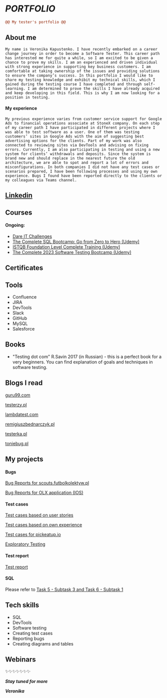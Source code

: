 # _PORTFOLIO_

```diff
@@ My tester's portfolio @@
```

## __About me__

`My name is Veronika Kapustenko. I have recently embarked on a career change journey in order to become a Software Tester. This career path has interested me for quite a while, so I am excited to be given a chance to prove my skills. I am an experienced and driven individual with strong experience in supporting key business customers. I am comfortable at taking ownership of the issues and providing solutions to ensure the company’s success. In this portfolio I would like to share my testing knowledge and exhibit my technical skills, which I gained during the testing course I have completed and through self-learning. I am determined to prove the skills I have already acquired and keep developing in this field. This is why I am now looking for a position in testing.`

#### My experience

`My previous experience varies from customer service support for Google Ads to financial operations associate at StoneX company. On each step of my career path I have participated in different projects where I was able to test software as a user. One of them was testing customers’ sites in Google Ads with the aim of suggesting best advertising options for the clients. Part of my work was also connected to reviewing sites via DevTools and advising on fixing errors. Currently, I am also participating in testing and using a new system for clients’ withdrawals and deposits. Since the system is brand new and should replace in the nearest future the old architecture, we are able to spot and report a lot of errors and misconfigurations. In both companies I did not have any test cases or scenarios prepared, I have been following processes and using my own experience. Bugs I found have been reported directly to the clients or my colleagues via Teams channel.`


## [Linkedin](https://www.linkedin.com/in/veronika-kapustenko/)


## __Courses__

#### Ongoing:

 * [Dare IT Challenges](https://app.dareit.io/c/zostan-testerem-manualnym-6)
 * [The Complete SQL Bootcamp: Go from Zero to Hero (Udemy)](https://www.udemy.com/course/the-complete-sql-bootcamp/)
 * [ISTQB Foundation Level Complete Training (Udemy)](https://www.udemy.com/course/foundation-level-training/)
 * [The Complete 2023 Software Testing Bootcamp (Udemy)](https://www.udemy.com/course/testerbootcamp/)



## __Certificates__



## __Tools__
 * Confluence
 * JIRA
 * DevTools
 * Slack
 * GitHub
 * MySQL
 * Salesforce

## __Books__

 * "Testing dot com" R.Savin 2017 (in Russian) - this is a perfect book for a very beginners. You can find explanation of goals and techniques in software testing. 

## __Blogs I read__

[guru99.com](https://www.guru99.com)

[testerzy.pl](https://testerzy.pl)

[lambdatest.com](https://www.lambdatest.com/blog/)

[remigiuszbednarczyk.pl](https://remigiuszbednarczyk.pl)

[testerka.pl](https://testerka.pl)

[toniebug.pl](https://www.toniebug.pl)

## __My projects__

#### Bugs

[Bug Reports for scouts.futbolkolektyw.pl](https://docs.google.com/document/d/1q-zlhD4yBqLZ0iVBdM8LefR-EDxp0e6v_tfOopXcNco/edit?usp=sharing)

[Bug Reports for OLX application (IOS)](https://docs.google.com/spreadsheets/d/1PYDtFMjg6Ub8Mibwe3LkJrf1OvWj5nyiWUHCR6sXk9o/edit?usp=sharing)

#### Test cases

[Test cases based on user stories](https://docs.google.com/spreadsheets/d/1K0BpjyCrDlRwEy4Y3UMPpbTX0EXiDptrovSyTaW_amo/edit?usp=sharing)

[Test cases based on own experience](https://docs.google.com/spreadsheets/d/11zNw14mEkMCAy73wBg82ZuQhUKXIJeA6-okRKNxr5s4/edit?usp=sharing)

[Test cases for pickeatup.io](https://docs.google.com/spreadsheets/d/1nfgb-dNXUMAVb_Z7dTC8ZoZniSc979VS98zy6KcVJIY/edit?usp=sharing)

[Exploratory Testing](https://docs.google.com/document/d/14scGO3eyCbJ8J2SUxK07CrR_vBRqenzpYuRX0dfl-LE/edit?usp=sharing)

#### Test report

[Test report](https://docs.google.com/document/d/1xKGGz4qam8UaiAOt2jJDOC43Xs_uPaGR8c7IFgVhQv4/edit?usp=sharing)

#### SQL

Please refer to [Task 5 - Subtask 3 and Task 6 - Subtask 1](https://github.com/v-holyguacamole/challenge_portfolio_Veronika/blob/main/README.md#task-5)

## __Tech skills__

* SQL
* DevTools
* Software testing
* Creating test cases
* Reporting bugs
* Creating diagrams and tables

## __Webinars__



:sparkles::sparkles::sparkles::sparkles::sparkles::sparkles::sparkles:

**_Stay tuned for more_**

**_Veronika_**
